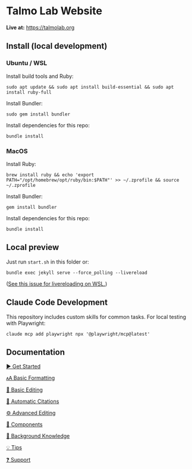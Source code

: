 # Talmo Lab Website

**Live at:** https://talmolab.org


## Install (local development)

### Ubuntu / WSL

Install build tools and Ruby:

```
sudo apt update && sudo apt install build-essential && sudo apt install ruby-full
```

Install Bundler:
```
sudo gem install bundler
```

Install dependencies for this repo:
```
bundle install
```

### MacOS

Install Ruby:

```
brew install ruby && echo 'export PATH="/opt/homebrew/opt/ruby/bin:$PATH"' >> ~/.zprofile && source ~/.zprofile
```

Install Bundler:

```
gem install bundler
```

Install dependencies for this repo:
```
bundle install
```


## Local preview

Just run `start.sh` in this folder or:

```
bundle exec jekyll serve --force_polling --livereload
```
([See this issue for livereloading on WSL.](https://github.com/microsoft/WSL/issues/216#issuecomment-756424551))


## Claude Code Development

This repository includes custom skills for common tasks. For local testing with Playwright:

```
claude mcp add playwright npx '@playwright/mcp@latest'
```


## Documentation

[▶️ Get Started](https://github.com/greenelab/lab-website-template/wiki/Get-Started)

[🗚 Basic Formatting](https://github.com/greenelab/lab-website-template/wiki/Basic-Formatting)

[📝 Basic Editing](https://github.com/greenelab/lab-website-template/wiki/Basic-Editing)

[🤖 Automatic Citations](https://github.com/greenelab/lab-website-template/wiki/Automatic-Citations)

[⚙️ Advanced Editing](https://github.com/greenelab/lab-website-template/wiki/Advanced-Editing)

[🧱 Components](https://github.com/greenelab/lab-website-template/wiki/Components)

[🧠 Background Knowledge](https://github.com/greenelab/lab-website-template/wiki/Background-Knowledge)

[💡 Tips](https://github.com/greenelab/lab-website-template/wiki/Tips)

[❓ Support](https://github.com/greenelab/lab-website-template/wiki/Support)
